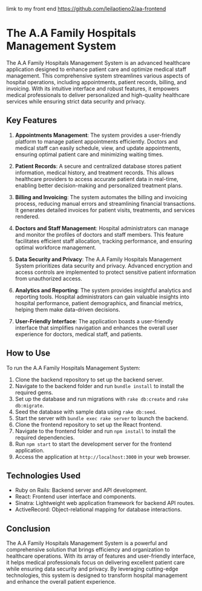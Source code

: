 limk to my front end https://github.com/leilaotieno2/aa-frontend

# The A.A Family Hospitals Management System

The A.A Family Hospitals Management System is an advanced healthcare application designed to enhance patient care and optimize medical staff management. This comprehensive system streamlines various aspects of hospital operations, including appointments, patient records, billing, and invoicing. With its intuitive interface and robust features, it empowers medical professionals to deliver personalized and high-quality healthcare services while ensuring strict data security and privacy.

## Key Features

1. **Appointments Management**: The system provides a user-friendly platform to manage patient appointments efficiently. Doctors and medical staff can easily schedule, view, and update appointments, ensuring optimal patient care and minimizing waiting times.

2. **Patient Records**: A secure and centralized database stores patient information, medical history, and treatment records. This allows healthcare providers to access accurate patient data in real-time, enabling better decision-making and personalized treatment plans.

3. **Billing and Invoicing**: The system automates the billing and invoicing process, reducing manual errors and streamlining financial transactions. It generates detailed invoices for patient visits, treatments, and services rendered.

4. **Doctors and Staff Management**: Hospital administrators can manage and monitor the profiles of doctors and staff members. This feature facilitates efficient staff allocation, tracking performance, and ensuring optimal workforce management.

5. **Data Security and Privacy**: The A.A Family Hospitals Management System prioritizes data security and privacy. Advanced encryption and access controls are implemented to protect sensitive patient information from unauthorized access.

6. **Analytics and Reporting**: The system provides insightful analytics and reporting tools. Hospital administrators can gain valuable insights into hospital performance, patient demographics, and financial metrics, helping them make data-driven decisions.

7. **User-Friendly Interface**: The application boasts a user-friendly interface that simplifies navigation and enhances the overall user experience for doctors, medical staff, and patients.

## How to Use

To run the A.A Family Hospitals Management System:

1. Clone the backend repository to set up the backend server.
2. Navigate to the backend folder and run `bundle install` to install the required gems.
3. Set up the database and run migrations with `rake db:create` and `rake db:migrate`.
4. Seed the database with sample data using `rake db:seed`.
5. Start the server with `bundle exec rake server` to launch the backend.
6. Clone the frontend repository to set up the React frontend.
7. Navigate to the frontend folder and run `npm install` to install the required dependencies.
8. Run `npm start` to start the development server for the frontend application.
9. Access the application at `http://localhost:3000` in your web browser.

## Technologies Used

- Ruby on Rails: Backend server and API development.
- React: Frontend user interface and components.
- Sinatra: Lightweight web application framework for backend API routes.
- ActiveRecord: Object-relational mapping for database interactions.


## Conclusion

The A.A Family Hospitals Management System is a powerful and comprehensive solution that brings efficiency and organization to healthcare operations. With its array of features and user-friendly interface, it helps medical professionals focus on delivering excellent patient care while ensuring data security and privacy. By leveraging cutting-edge technologies, this system is designed to transform hospital management and enhance the overall patient experience.

